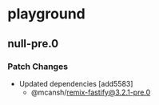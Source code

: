 # playground

## null-pre.0

### Patch Changes

- Updated dependencies [add5583]
  - @mcansh/remix-fastify@3.2.1-pre.0
